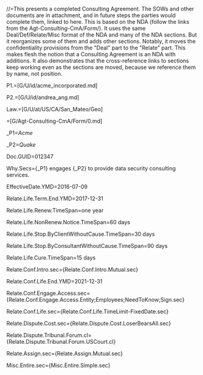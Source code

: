 //=This presents a completed Consulting Agreement.  The SOWs and other documents are in attachment, and in future steps the parties would complete them, linked to here.  This is based on the NDA (follow the links from the Agt-Consulting-CmA/Form/).  It uses the same Deal/Def/Relate/Misc format of the NDA and many of the NDA sections.  But it reorganizes some of them and adds other sections.  Notably, it moves the confidentiality provisions from the "Deal" part to the "Relate" part.  This makes flesh the notion that a Consulting Agreement is an NDA with additions.  It also demonstrates that the cross-reference links to sections keep working even as the sections are moved, because we reference them by name, not position.

P1.=[G/U/id/acme_incorporated.md]

P2.=[G/U/id/andrea_ang.md]

Law.=[G/U/at/US/CA/San_Mateo/Geo]

=[G/Agt-Consulting-CmA/Form/0.md]  

_P1=<i>Acme</i>

_P2=<i>Quake</i>

Doc.GUID=012347

Why.Secs={_P1} engages {_P2} to provide data security consulting services.

EffectiveDate.YMD=2016-07-09

Relate.Life.Term.End.YMD=2017-12-31

Relate.Life.Renew.TimeSpan=one year

Relate.Life.NonRenew.Notice.TimeSpan=60 days

Relate.Life.Stop.ByClientWithoutCause.TimeSpan=30 days

Relate.Life.Stop.ByConsultantWithoutCause.TimeSpan=90 days

Relate.Life.Cure.TimeSpan=15 days

Relate.Conf.Intro.sec={Relate.Conf.Intro.Mutual.sec}

Relate.Conf.Life.End.YMD=2021-12-31

Relate.Conf.Engage.Access.sec={Relate.Conf.Engage.Access.Entity;Employees;NeedToKnow;Sign.sec}

Relate.Conf.Life.sec={Relate.Conf.Life.TimeLimit-FixedDate.sec}

Relate.Dispute.Cost.sec={Relate.Dispute.Cost.LoserBearsAll.sec}

Relate.Dispute.Tribunal.Forum.cl={Relate.Dispute.Tribunal.Forum.USCourt.cl}

Relate.Assign.sec={Relate.Assign.Mutual.sec}

Misc.Entire.sec={Misc.Entire.Simple.sec}